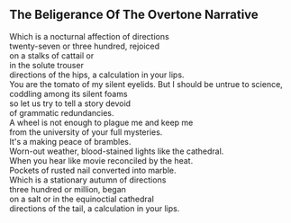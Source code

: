 The Beligerance Of The Overtone Narrative
-----------------------------------------
Which is a nocturnal affection of directions  
twenty-seven or three hundred, rejoiced  
on a stalks of cattail or  
in the solute trouser  
directions of the hips, a calculation in your lips.  
You are the tomato of my silent eyelids. But I should be untrue to science, coddling among its silent foams  
so let us try to tell a story devoid  
of grammatic redundancies.  
A wheel is not enough to plague me and keep me  
from the university of your full mysteries.  
It's a making peace of brambles.  
Worn-out weather, blood-stained lights like the cathedral.  
When you hear like movie reconciled by the heat.  
Pockets of rusted nail converted into marble.  
Which is a stationary autumn of directions  
three hundred or million, began  
on a salt or in the equinoctial cathedral  
directions of the tail, a calculation in your lips.  
